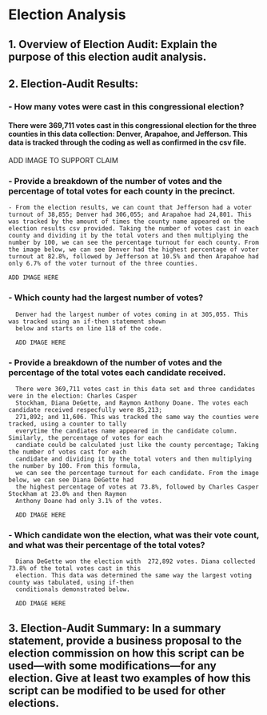 # Election Analysis

## 1. Overview of Election Audit: Explain the purpose of this election audit analysis.

## 2. Election-Audit Results: 
   ### - How many votes were cast in this congressional election?
#### There were 369,711 votes cast in this congressional election for the three counties in this data collection: Denver, Arapahoe, and Jefferson. This  data is tracked through the coding as well as confirmed in the csv file.
    
ADD IMAGE TO SUPPORT CLAIM
   ### - Provide a breakdown of the number of votes and the percentage of total votes for each county in the precinct.
    - From the election results, we can count that Jefferson had a voter turnout of 38,855; Denver had 306,055; and Arapahoe had 24,801. This was tracked by the amount of times the county name appeared on the election results csv provided. Taking the number of votes cast in each county and dividing it by the total voters and then multiplying the number by 100, we can see the percentage turnout for each county. From the image below, we can see Denver had the highest percentage of voter turnout at 82.8%, followed by Jefferson at 10.5% and then Arapahoe had only 6.7% of the voter turnout of the three counties.
    
    ADD IMAGE HERE
      
   ### - Which county had the largest number of votes?
      Denver had the largest number of votes coming in at 305,055. This was tracked using an if-then statement shown
      below and starts on line 118 of the code.
      
      ADD IMAGE HERE
      
   ### - Provide a breakdown of the number of votes and the percentage of the total votes each candidate received.
      There were 369,711 votes cast in this data set and three candidates were in the election: Charles Casper
      Stockham, Diana DeGette, and Raymon Anthony Doane. The votes each candidate received respecfully were 85,213;
      271,892; and 11,606. This was tracked the same way the counties were tracked, using a counter to tally
      everytime the candiates name appeared in the candidate column. Similarly, the percentage of votes for each
      candiate could be calculated just like the county percentage; Taking the number of votes cast for each
      candidate and dividing it by the total voters and then multiplying the number by 100. From this formula, 
      we can see the percentage turnout for each candidate. From the image below, we can see Diana DeGette had 
      the highest percentage of votes at 73.8%, followed by Charles Casper Stockham at 23.0% and then Raymon 
      Anthony Doane had only 3.1% of the votes.
      
      ADD IMAGE HERE

   ### - Which candidate won the election, what was their vote count, and what was their percentage of the total votes?
      Diana DeGette won the election with  272,892 votes. Diana collected 73.8% of the total votes cast in this
      election. This data was determined the same way the largest voting county was tabulated, using if-then
      conditionals demonstrated below.
      
      ADD IMAGE HERE
## 3. Election-Audit Summary: In a summary statement, provide a business proposal to the election commission on how this script can be used—with some     modifications—for any election. Give at least two examples of how this script can be modified to be used for other elections.
